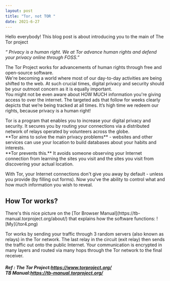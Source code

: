 ```yaml
---
layout: post
title: "Tor, not TOR "
date: 2021-6-27
---
```

Hello everybody!
This blog post is about introducing you to the main  of The Tor project

_“ Privacy is a human right. We at Tor advance human rights and defend your privacy online through FOSS.”_

<p>The Tor Project works for advancements of human rights through free and open-source software. <br>
We're becoming a world where most of our day-to-day activities are being shifted to the web. At such crucial times, digital privacy and security should be your outmost concern as it is equally important.<br>
You might not be even aware about HOW MUCH information you're giving access to over the internet. The targeted ads that follow for weeks clearly depicts that we’re being tracked at all times. It’s high time we redeem our rights, because privacy is a human right!</p>

<p>Tor is a program that enables you to increase your digital privacy and security. It secures you by routing your connections via a distributed network of relays operated by volunteers across the globe.
<br>
**Tor aims to solve the main privacy problems** - websites and other services can use your location to build databases about your habits and interests.<br>
**Tor prevents this.** It avoids someone observing your Internet connection from learning the sites you visit and the sites you visit from discovering your actual location.
<p>
With Tor, your Internet connections don't give you away by default - unless you provide (by filling out forms). Now you've the ability to control what and how much information you wish to reveal.

<h2><b>How Tor works?</b></h2> 
There's this nice picture on the [Tor Browser Manual](https://tb-manual.torproject.org/about/) that explains how the software functions: ![My](/tor4.png)

Tor works by sending your traffic through 3 random servers (also known as relays) in the Tor network.
The last relay in the circuit (exit relay) then sends the traffic out onto the public Internet.
Your communication is encrypted in many layers and routed via many hops through the Tor network to the final receiver.

<h5> Ref : 
The Tor Project:<a href="https://www.torproject.org/">https://www.torproject.org/</a>
 <br>
TB Manual:<a href="https://tb-manual.torproject.org/">https://tb-manual.torproject.org/</a>
</h5>





